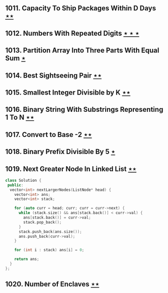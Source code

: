 ## 1011. Capacity To Ship Packages Within D Days [$\star\star$](https://leetcode.com/problems/capacity-to-ship-packages-within-d-days)

## 1012. Numbers With Repeated Digits [$\star\star\star$](https://leetcode.com/problems/numbers-with-repeated-digits)

## 1013. Partition Array Into Three Parts With Equal Sum [$\star$](https://leetcode.com/problems/partition-array-into-three-parts-with-equal-sum)

## 1014. Best Sightseeing Pair [$\star\star$](https://leetcode.com/problems/best-sightseeing-pair)

## 1015. Smallest Integer Divisible by K [$\star\star$](https://leetcode.com/problems/smallest-integer-divisible-by-k)

## 1016. Binary String With Substrings Representing 1 To N [$\star\star$](https://leetcode.com/problems/binary-string-with-substrings-representing-1-to-n)

## 1017. Convert to Base -2 [$\star\star$](https://leetcode.com/problems/convert-to-base-2)

## 1018. Binary Prefix Divisible By 5 [$\star$](https://leetcode.com/problems/binary-prefix-divisible-by-5)

## 1019. Next Greater Node In Linked List [$\star\star$](https://leetcode.com/problems/next-greater-node-in-linked-list)

```cpp
class Solution {
 public:
  vector<int> nextLargerNodes(ListNode* head) {
    vector<int> ans;
    vector<int> stack;

    for (auto curr = head; curr; curr = curr->next) {
      while (stack.size() && ans[stack.back()] < curr->val) {
        ans[stack.back()] = curr->val;
        stack.pop_back();
      }
      stack.push_back(ans.size());
      ans.push_back(curr->val);
    }

    for (int i : stack) ans[i] = 0;

    return ans;
  }
};
```

## 1020. Number of Enclaves [$\star\star$](https://leetcode.com/problems/number-of-enclaves)
